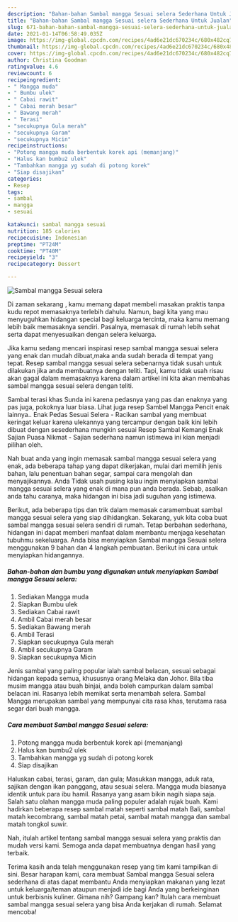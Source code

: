 ```yaml
---
description: "Bahan-bahan Sambal mangga Sesuai selera Sederhana Untuk Jualan"
title: "Bahan-bahan Sambal mangga Sesuai selera Sederhana Untuk Jualan"
slug: 671-bahan-bahan-sambal-mangga-sesuai-selera-sederhana-untuk-jualan
date: 2021-01-14T06:58:49.035Z
image: https://img-global.cpcdn.com/recipes/4ad6e21dc670234c/680x482cq70/sambal-mangga-sesuai-selera-foto-resep-utama.jpg
thumbnail: https://img-global.cpcdn.com/recipes/4ad6e21dc670234c/680x482cq70/sambal-mangga-sesuai-selera-foto-resep-utama.jpg
cover: https://img-global.cpcdn.com/recipes/4ad6e21dc670234c/680x482cq70/sambal-mangga-sesuai-selera-foto-resep-utama.jpg
author: Christina Goodman
ratingvalue: 4.6
reviewcount: 6
recipeingredient:
- " Mangga muda"
- " Bumbu ulek"
- " Cabai rawit"
- " Cabai merah besar"
- " Bawang merah"
- " Terasi"
- "secukupnya Gula merah"
- "secukupnya Garam"
- "secukupnya Micin"
recipeinstructions:
- "Potong mangga muda berbentuk korek api (memanjang)"
- "Halus kan bumbu2 ulek"
- "Tambahkan mangga yg sudah di potong korek"
- "Siap disajikan"
categories:
- Resep
tags:
- sambal
- mangga
- sesuai

katakunci: sambal mangga sesuai 
nutrition: 185 calories
recipecuisine: Indonesian
preptime: "PT24M"
cooktime: "PT40M"
recipeyield: "3"
recipecategory: Dessert

---
```



![Sambal mangga Sesuai selera](https://img-global.cpcdn.com/recipes/4ad6e21dc670234c/680x482cq70/sambal-mangga-sesuai-selera-foto-resep-utama.jpg)

Di zaman  sekarang , kamu memang dapat membeli masakan praktis tanpa kudu repot memasaknya terlebih dahulu. Namun, bagi kita yang mau menyuguhkan hidangan special bagi keluarga tercinta, maka kamu memang lebih baik memasaknya sendiri. Pasalnya, memasak di rumah lebih sehat serta dapat menyesuaikan dengan selera keluarga.

Jika kamu sedang mencari inspirasi resep sambal mangga sesuai selera yang enak dan mudah dibuat,maka anda sudah berada di tempat yang tepat. Resep sambal mangga sesuai selera  sebenarnya tidak susah untuk dilakukan jika anda membuatnya dengan teliti. Tapi, kamu tidak usah risau akan gagal dalam memasaknya 
karena dalam artikel ini kita akan membahas sambal mangga sesuai selera dengan teliti.  

Sambal terasi khas Sunda ini karena pedasnya yang pas dan enaknya yang pas juga, pokoknya luar biasa. Lihat juga resep Sambel Mangga Pencit enak lainnya.. Enak Pedas Sesuai Selera - Racikan sambal yang membuat keringat keluar karena ulekannya yang tercampur dengan baik kini lebih dibuat dengan sesederhana mungkin sesuai Resep Sambal Kemangi Enak Sajian Puasa Nikmat - Sajian sederhana namun istimewa ini kian menjadi pilihan oleh.

Nah buat anda yang ingin memasak sambal mangga sesuai selera yang enak, ada beberapa tahap yang dapat dikerjakan, mulai dari memilih jenis bahan, lalu penentuan bahan segar, sampai cara mengolah dan menyajikannya. Anda Tidak usah pusing kalau ingin menyiapkan sambal mangga sesuai selera yang enak di mana pun anda berada. Sebab, asalkan anda  tahu caranya, maka hidangan ini bisa jadi suguhan yang istimewa.

Berikut, ada beberapa tips dan trik dalam memasak caramembuat sambal mangga sesuai selera yang siap dihidangkan. Sekarang, yuk kita coba buat sambal mangga sesuai selera sendiri di rumah. Tetap berbahan sederhana, hidangan ini dapat memberi manfaat dalam membantu menjaga kesehatan tubuhmu sekeluarga. Anda bisa menyiapkan Sambal mangga Sesuai selera menggunakan 9 bahan dan 4 langkah pembuatan. Berikut ini cara untuk menyiapkan hidangannya.

<!--inarticleads1-->

##### Bahan-bahan dan bumbu yang digunakan untuk menyiapkan Sambal mangga Sesuai selera:

1. Sediakan  Mangga muda
1. Siapkan  Bumbu ulek
1. Sediakan  Cabai rawit
1. Ambil  Cabai merah besar
1. Sediakan  Bawang merah
1. Ambil  Terasi
1. Siapkan secukupnya Gula merah
1. Ambil secukupnya Garam
1. Siapkan secukupnya Micin


Jenis sambal yang paling popular ialah sambal belacan, sesuai sebagai hidangan kepada semua, khususnya orang Melaka dan Johor. Bila tiba musim mangga atau buah binjai, anda boleh campurkan dalam sambal belacan ini. Rasanya lebih memikat serta menambah selera. Sambal Mangga merupakan sambal yang mempunyai cita rasa khas, terutama rasa segar dari buah mangga. 

<!--inarticleads2-->

##### Cara membuat Sambal mangga Sesuai selera:

1. Potong mangga muda berbentuk korek api (memanjang)
1. Halus kan bumbu2 ulek
1. Tambahkan mangga yg sudah di potong korek
1. Siap disajikan


Haluskan cabai, terasi, garam, dan gula; Masukkan mangga, aduk rata, sajikan dengan ikan panggang, atau sesuai selera. Mangga muda biasanya identik untuk para ibu hamil. Rasanya yang asam bikin nagih siapa saja. Salah satu olahan mangga muda paling populer adalah rujak buah. Kami hadirkan beberapa resep sambal matah seperti sambal matah Bali, sambal matah kecombrang, sambal matah petai, sambal matah mangga dan sambal matah tongkol suwir. 

Nah, itulah artikel tentang  sambal mangga sesuai selera  yang praktis dan mudah versi kami. Semoga anda dapat membuatnya dengan hasil yang terbaik. 

Terima kasih anda telah menggunakan resep yang tim kami tampilkan di sini. Besar harapan kami, cara membuat  Sambal mangga Sesuai selera sederhana di atas dapat membantu Anda menyiapkan makanan yang lezat untuk keluarga/teman ataupun menjadi ide bagi Anda yang berkeinginan untuk berbisnis kuliner. Gimana nih? Gampang kan? Itulah cara membuat sambal mangga sesuai selera yang bisa Anda kerjakan di rumah. Selamat mencoba!

